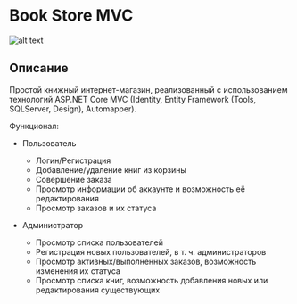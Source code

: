 # Book Store MVC
![alt text](https://i.ibb.co/xXTzmWz/image.png)
## Описание
Простой книжный интернет-магазин, реализованный с использованием технологий ASP.NET Core MVC (Identity, Entity Framework (Tools, SQLServer, Design), Automapper). 

Функционал:
- Пользователь
    - Логин/Регистрация
    - Добавление/удаление книг из корзины
    - Совершение заказа
    - Просмотр информации об аккаунте и возможность её редактирования
    - Просмотр заказов и их статуса
    
- Администратор
    - Просмотр списка пользователей
    - Регистрация новых пользователей, в т. ч. администраторов
    - Просмотр активных/выполненных заказов, возможность изменения их статуса
    - Просмотр списка книг, возможность добавления новых или редактирования существующих
